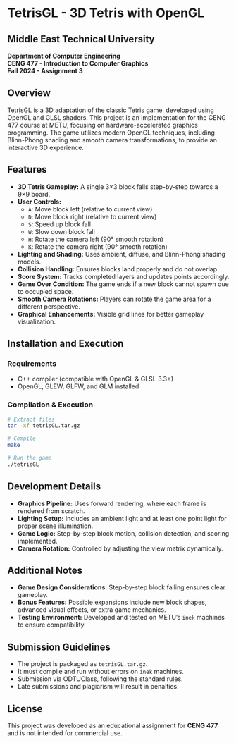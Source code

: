 # TetrisGL - 3D Tetris with OpenGL

## Middle East Technical University  
**Department of Computer Engineering**  
**CENG 477 - Introduction to Computer Graphics**  
**Fall 2024 - Assignment 3**

## Overview
TetrisGL is a 3D adaptation of the classic Tetris game, developed using OpenGL and GLSL shaders. This project is an implementation for the CENG 477 course at METU, focusing on hardware-accelerated graphics programming. The game utilizes modern OpenGL techniques, including Blinn-Phong shading and smooth camera transformations, to provide an interactive 3D experience.

## Features
- **3D Tetris Gameplay:** A single 3×3 block falls step-by-step towards a 9×9 board.
- **User Controls:**
  - `A`: Move block left (relative to current view)
  - `D`: Move block right (relative to current view)
  - `S`: Speed up block fall
  - `W`: Slow down block fall
  - `H`: Rotate the camera left (90° smooth rotation)
  - `K`: Rotate the camera right (90° smooth rotation)
- **Lighting and Shading:** Uses ambient, diffuse, and Blinn-Phong shading models.
- **Collision Handling:** Ensures blocks land properly and do not overlap.
- **Score System:** Tracks completed layers and updates points accordingly.
- **Game Over Condition:** The game ends if a new block cannot spawn due to occupied space.
- **Smooth Camera Rotations:** Players can rotate the game area for a different perspective.
- **Graphical Enhancements:** Visible grid lines for better gameplay visualization.

## Installation and Execution
### Requirements
- C++ compiler (compatible with OpenGL & GLSL 3.3+)
- OpenGL, GLEW, GLFW, and GLM installed

### Compilation & Execution
```sh
# Extract files
tar -xf tetrisGL.tar.gz

# Compile
make

# Run the game
./tetrisGL
```

## Development Details
- **Graphics Pipeline:** Uses forward rendering, where each frame is rendered from scratch.
- **Lighting Setup:** Includes an ambient light and at least one point light for proper scene illumination.
- **Game Logic:** Step-by-step block motion, collision detection, and scoring implemented.
- **Camera Rotation:** Controlled by adjusting the view matrix dynamically.

## Additional Notes
- **Game Design Considerations:** Step-by-step block falling ensures clear gameplay.
- **Bonus Features:** Possible expansions include new block shapes, advanced visual effects, or extra game mechanics.
- **Testing Environment:** Developed and tested on METU’s `inek` machines to ensure compatibility.

## Submission Guidelines
- The project is packaged as `tetrisGL.tar.gz`.
- It must compile and run without errors on `inek` machines.
- Submission via ODTUClass, following the standard rules.
- Late submissions and plagiarism will result in penalties.

## License
This project was developed as an educational assignment for **CENG 477** and is not intended for commercial use.

